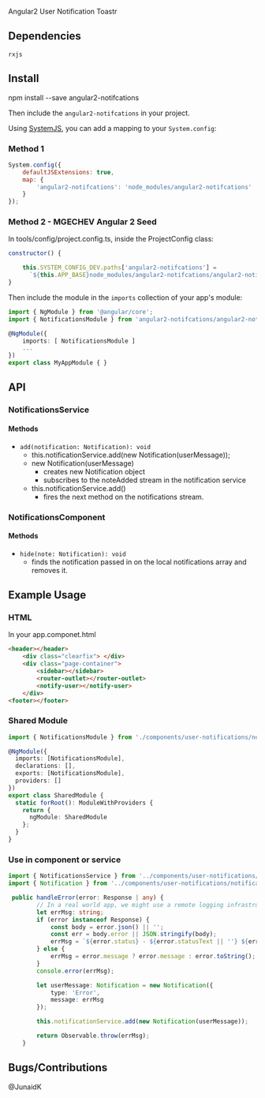 Angular2 User Notification Toastr

## Dependencies

`rxjs`


## Install
npm install --save angular2-notifcations

Then include the `angular2-notifcations` in your project.

Using [SystemJS](https://github.com/systemjs/systemjs), you can add a mapping to your `System.config`:

### Method 1
```javascript
System.config({
    defaultJSExtensions: true,
    map: {
        'angular2-notifcations': 'node_modules/angular2-notifcations'
    }
});
```
### Method 2 - MGECHEV Angular 2 Seed
 In tools/config/project.config.ts, inside the ProjectConfig class:

```javascript
constructor() {

    this.SYSTEM_CONFIG_DEV.paths['angular2-notifcations'] =
      `${this.APP_BASE}node_modules/angular2-notifcations/angular2-notifcations`;
}
```


Then include the module in the `imports` collection of your app's module:

```typescript
import { NgModule } from '@angular/core';
import { NotificationsModule } from 'angular2-notifcations/angular2-notifcations';

@NgModule({
    imports: [ NotificationsModule ]
    ...
})
export class MyAppModule { }
```

## API

### NotificationsService

#### Methods

- `add(notification: Notification): void`
    - this.notificationService.add(new Notification(userMessage));
    - new Notification(userMessage)
        * creates new Notification object
        * subscribes to the noteAdded stream in the notification service
    -  this.notificationService.add()
        * fires the next method on the notifications stream.

### NotificationsComponent
#### Methods

- `hide(note: Notification): void`
    - finds the notification passed in on the local notifications array and removes it.

## Example Usage

### HTML

In your app.componet.html
```html
<header></header>
    <div class="clearfix"> </div>
    <div class="page-container">
        <sidebar></sidebar>
        <router-outlet></router-outlet>
        <notify-user></notify-user>
    </div>
<footer></footer>
```

### Shared Module

```typescript
import { NotificationsModule } from './components/user-notifications/notification.module';

@NgModule({
  imports: [NotificationsModule],
  declarations: [],
  exports: [NotificationsModule],
  providers: []
})
export class SharedModule {
  static forRoot(): ModuleWithProviders {
    return {
      ngModule: SharedModule
    };
  }
}
```

### Use in component or service
```typescript
import { NotificationsService } from '../components/user-notifications/notifier.service';
import { Notification } from '../components/user-notifications/notification.model';

 public handleError(error: Response | any) {
        // In a real world app, we might use a remote logging infrastructure
        let errMsg: string;
        if (error instanceof Response) {
            const body = error.json() || '';
            const err = body.error || JSON.stringify(body);
            errMsg = `${error.status} - ${error.statusText || ''} ${err}`;
        } else {
            errMsg = error.message ? error.message : error.toString();
        }
        console.error(errMsg);

        let userMessage: Notification = new Notification({
            type: 'Error',
            message: errMsg
        });

        this.notificationService.add(new Notification(userMessage));

        return Observable.throw(errMsg);
    }

```

## Bugs/Contributions

@JunaidK
